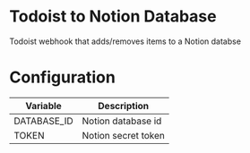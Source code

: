 # Todoist to Notion Database
Todoist webhook that adds/removes items to a Notion databse

# Configuration
| Variable      | Description            |
|---------------|------------------------|
| DATABASE_ID   | Notion database id     |
| TOKEN         | Notion secret token    |
